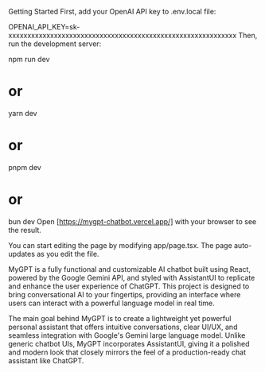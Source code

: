 Getting Started
First, add your OpenAI API key to .env.local file:

OPENAI_API_KEY=sk-xxxxxxxxxxxxxxxxxxxxxxxxxxxxxxxxxxxxxxxxxxxxxxxxxxxxxxxxxxxx
Then, run the development server:

npm run dev
# or
yarn dev
# or
pnpm dev
# or
bun dev
Open [https://mygpt-chatbot.vercel.app/] with your browser to see the result.

You can start editing the page by modifying app/page.tsx. The page auto-updates as you edit the file.

MyGPT is a fully functional and customizable AI chatbot built using React, powered by the Google Gemini API, and styled with AssistantUI to replicate and enhance the user experience of ChatGPT. This project is designed to bring conversational AI to your fingertips, providing an interface where users can interact with a powerful language model in real time.

The main goal behind MyGPT is to create a lightweight yet powerful personal assistant that offers intuitive conversations, clear UI/UX, and seamless integration with Google's Gemini large language model. Unlike generic chatbot UIs, MyGPT incorporates AssistantUI, giving it a polished and modern look that closely mirrors the feel of a production-ready chat assistant like ChatGPT.
